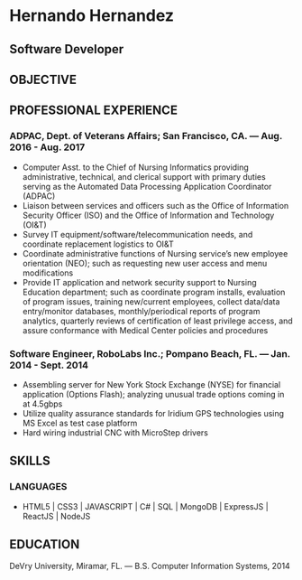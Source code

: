 # Hernando Hernandez 
## Software Developer

## OBJECTIVE 


## PROFESSIONAL EXPERIENCE
### ADPAC, Dept. of Veterans Affairs; San Francisco, CA. — Aug. 2016 - Aug. 2017
- Computer Asst. to the Chief of Nursing Informatics providing administrative, technical, and clerical support with primary duties serving as the Automated Data Processing Application Coordinator (ADPAC)
- Liaison between services and officers such as the Office of Information Security Officer (ISO) and the Office of Information and Technology (OI&T)
- Survey IT equipment/software/telecommunication needs, and coordinate replacement logistics to OI&T
- Coordinate administrative functions of Nursing service’s new employee orientation (NEO); such as requesting new user access and menu modifications
- Provide IT application and network security support to Nursing Education department; such as coordinate program installs, evaluation of program issues, training new/current employees, collect data/data entry/monitor databases, monthly/periodical reports of program analytics, quarterly reviews of certification of least privilege access, and assure conformance with Medical Center policies and procedures
### Software Engineer, RoboLabs Inc.; Pompano Beach, FL. — Jan. 2014 - Sept. 2014
- Assembling server for New York Stock Exchange (NYSE) for financial application (Options Flash); analyzing unusual trade options coming in at 4.5gbps
- Utilize quality assurance standards for Iridium GPS technologies using MS Excel as test case platform
- Hard wiring industrial CNC with MicroStep drivers

## SKILLS
### LANGUAGES
- HTML5 | CSS3 | JAVASCRIPT | C# | SQL | MongoDB | ExpressJS | ReactJS | NodeJS

## EDUCATION
DeVry University, Miramar, FL. — B.S. Computer Information Systems, 2014
